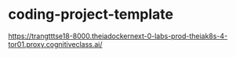 # coding-project-template
https://trangtttse18-8000.theiadockernext-0-labs-prod-theiak8s-4-tor01.proxy.cognitiveclass.ai/
